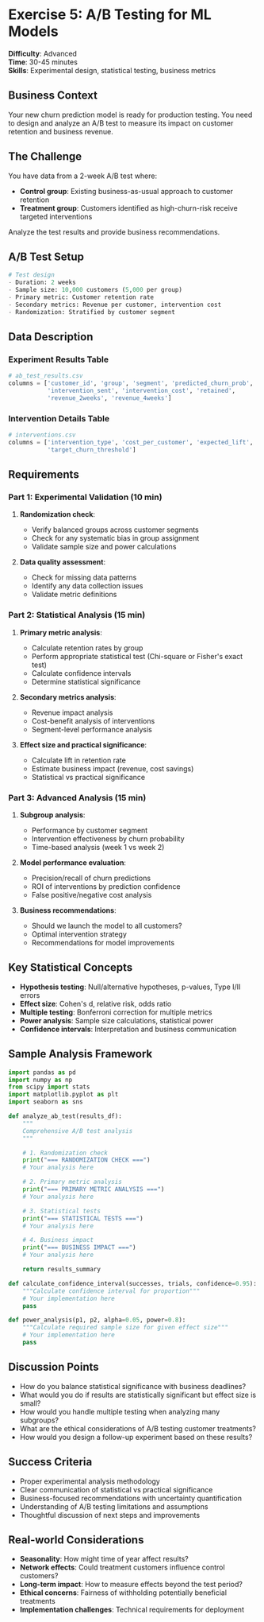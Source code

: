 # Exercise 5: A/B Testing for ML Models

**Difficulty**: Advanced  
**Time**: 30-45 minutes  
**Skills**: Experimental design, statistical testing, business metrics

## Business Context

Your new churn prediction model is ready for production testing. You need to design and analyze an A/B test to measure its impact on customer retention and business revenue.

## The Challenge

You have data from a 2-week A/B test where:

- **Control group**: Existing business-as-usual approach to customer retention
- **Treatment group**: Customers identified as high-churn-risk receive targeted interventions

Analyze the test results and provide business recommendations.

## A/B Test Setup

```python
# Test design
- Duration: 2 weeks
- Sample size: 10,000 customers (5,000 per group)
- Primary metric: Customer retention rate
- Secondary metrics: Revenue per customer, intervention cost
- Randomization: Stratified by customer segment
```

## Data Description

### Experiment Results Table

```python
# ab_test_results.csv
columns = ['customer_id', 'group', 'segment', 'predicted_churn_prob',
           'intervention_sent', 'intervention_cost', 'retained',
           'revenue_2weeks', 'revenue_4weeks']
```

### Intervention Details Table

```python
# interventions.csv
columns = ['intervention_type', 'cost_per_customer', 'expected_lift',
           'target_churn_threshold']
```

## Requirements

### Part 1: Experimental Validation (10 min)

1. **Randomization check**:

   - Verify balanced groups across customer segments
   - Check for any systematic bias in group assignment
   - Validate sample size and power calculations

2. **Data quality assessment**:
   - Check for missing data patterns
   - Identify any data collection issues
   - Validate metric definitions

### Part 2: Statistical Analysis (15 min)

1. **Primary metric analysis**:

   - Calculate retention rates by group
   - Perform appropriate statistical test (Chi-square or Fisher's exact test)
   - Calculate confidence intervals
   - Determine statistical significance

2. **Secondary metrics analysis**:

   - Revenue impact analysis
   - Cost-benefit analysis of interventions
   - Segment-level performance analysis

3. **Effect size and practical significance**:
   - Calculate lift in retention rate
   - Estimate business impact (revenue, cost savings)
   - Statistical vs practical significance

### Part 3: Advanced Analysis (15 min)

1. **Subgroup analysis**:

   - Performance by customer segment
   - Intervention effectiveness by churn probability
   - Time-based analysis (week 1 vs week 2)

2. **Model performance evaluation**:

   - Precision/recall of churn predictions
   - ROI of interventions by prediction confidence
   - False positive/negative cost analysis

3. **Business recommendations**:
   - Should we launch the model to all customers?
   - Optimal intervention strategy
   - Recommendations for model improvements

## Key Statistical Concepts

- **Hypothesis testing**: Null/alternative hypotheses, p-values, Type I/II errors
- **Effect size**: Cohen's d, relative risk, odds ratio
- **Multiple testing**: Bonferroni correction for multiple metrics
- **Power analysis**: Sample size calculations, statistical power
- **Confidence intervals**: Interpretation and business communication

## Sample Analysis Framework

```python
import pandas as pd
import numpy as np
from scipy import stats
import matplotlib.pyplot as plt
import seaborn as sns

def analyze_ab_test(results_df):
    """
    Comprehensive A/B test analysis
    """

    # 1. Randomization check
    print("=== RANDOMIZATION CHECK ===")
    # Your analysis here

    # 2. Primary metric analysis
    print("=== PRIMARY METRIC ANALYSIS ===")
    # Your analysis here

    # 3. Statistical tests
    print("=== STATISTICAL TESTS ===")
    # Your analysis here

    # 4. Business impact
    print("=== BUSINESS IMPACT ===")
    # Your analysis here

    return results_summary

def calculate_confidence_interval(successes, trials, confidence=0.95):
    """Calculate confidence interval for proportion"""
    # Your implementation here
    pass

def power_analysis(p1, p2, alpha=0.05, power=0.8):
    """Calculate required sample size for given effect size"""
    # Your implementation here
    pass
```

## Discussion Points

- How do you balance statistical significance with business deadlines?
- What would you do if results are statistically significant but effect size is small?
- How would you handle multiple testing when analyzing many subgroups?
- What are the ethical considerations of A/B testing customer treatments?
- How would you design a follow-up experiment based on these results?

## Success Criteria

- Proper experimental analysis methodology
- Clear communication of statistical vs practical significance
- Business-focused recommendations with uncertainty quantification
- Understanding of A/B testing limitations and assumptions
- Thoughtful discussion of next steps and improvements

## Real-world Considerations

- **Seasonality**: How might time of year affect results?
- **Network effects**: Could treatment customers influence control customers?
- **Long-term impact**: How to measure effects beyond the test period?
- **Ethical concerns**: Fairness of withholding potentially beneficial treatments
- **Implementation challenges**: Technical requirements for deployment
